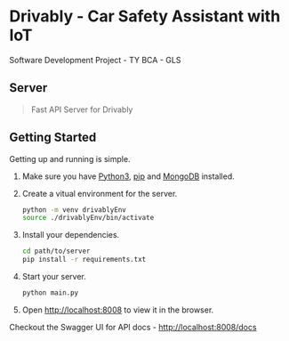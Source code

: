 # Drivably - Car Safety Assistant with IoT

Software Development Project - TY BCA - GLS

## Server

>Fast API Server for Drivably

## Getting Started

Getting up and running is simple.

1. Make sure you have [Python3](https://www.python.org/), [pip](https://pip.pypa.io/en/stable/) and [MongoDB](https://www.mongodb.com/) installed.

2. Create a vitual environment for the server.

    ```bash
    python -m venv drivablyEnv
    source ./drivablyEnv/bin/activate
    ```

3. Install your dependencies.

    ```bash
    cd path/to/server
    pip install -r requirements.txt
    ```

4. Start your server.

    ```bash
    python main.py
    ```

5. Open [http://localhost:8008](http://localhost:8008) to view it in the browser.

Checkout the Swagger UI for API docs - [http://localhost:8008/docs](http://localhost:8008/docs)
